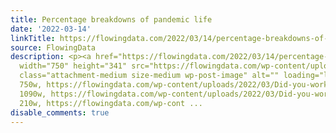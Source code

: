 ```yaml
---
title: Percentage breakdowns of pandemic life
date: '2022-03-14'
linkTitle: https://flowingdata.com/2022/03/14/percentage-breakdowns-of-pandemic-life/
source: FlowingData
description: <p><a href="https://flowingdata.com/2022/03/14/percentage-breakdowns-of-pandemic-life/"><img
  width="750" height="341" src="https://flowingdata.com/wp-content/uploads/2022/03/Did-you-work-from-home-750x341.png"
  class="attachment-medium size-medium wp-post-image" alt="" loading="lazy" srcset="https://flowingdata.com/wp-content/uploads/2022/03/Did-you-work-from-home-750x341.png
  750w, https://flowingdata.com/wp-content/uploads/2022/03/Did-you-work-from-home-1090x496.png
  1090w, https://flowingdata.com/wp-content/uploads/2022/03/Did-you-work-from-home-210x96.png
  210w, https://flowingdata.com/wp-cont ...
disable_comments: true
---
```

<p><a href="https://flowingdata.com/2022/03/14/percentage-breakdowns-of-pandemic-life/"><img width="750" height="341" src="https://flowingdata.com/wp-content/uploads/2022/03/Did-you-work-from-home-750x341.png" class="attachment-medium size-medium wp-post-image" alt="" loading="lazy" srcset="https://flowingdata.com/wp-content/uploads/2022/03/Did-you-work-from-home-750x341.png 750w, https://flowingdata.com/wp-content/uploads/2022/03/Did-you-work-from-home-1090x496.png 1090w, https://flowingdata.com/wp-content/uploads/2022/03/Did-you-work-from-home-210x96.png 210w, https://flowingdata.com/wp-cont ...